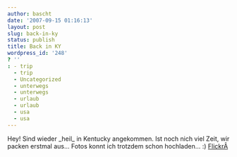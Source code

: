 ```yaml
---
author: bascht
date: '2007-09-15 01:16:13'
layout: post
slug: back-in-ky
status: publish
title: Back in KY
wordpress_id: '248'
? ''
: - trip
  - trip
  - Uncategorized
  - unterwegs
  - unterwegs
  - urlaub
  - urlaub
  - usa
  - usa
---
```


Hey! Sind wieder \_heil\_ in Kentucky angekommen. Ist noch nich
viel Zeit, wir packen erstmal aus... Fotos konnt ich trotzdem schon
hochladen... :) [FlickrÂ](http://flickr.com/photos/bascht)


